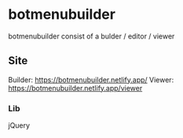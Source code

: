# botmenubuilder

botmenubuilder
consist of a bulder / editor / viewer

## Site
Builder: https://botmenubuilder.netlify.app/
Viewer: https://botmenubuilder.netlify.app/viewer

### Lib
jQuery
